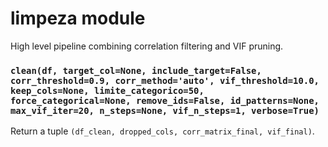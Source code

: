 # limpeza module

High level pipeline combining correlation filtering and VIF pruning.

### `clean(df, target_col=None, include_target=False, corr_threshold=0.9, corr_method='auto', vif_threshold=10.0, keep_cols=None, limite_categorico=50, force_categorical=None, remove_ids=False, id_patterns=None, max_vif_iter=20, n_steps=None, vif_n_steps=1, verbose=True)`
Return a tuple `(df_clean, dropped_cols, corr_matrix_final, vif_final)`.
